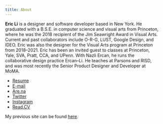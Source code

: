 ```yaml
---
title: About
---
```

**Eric Li** is a designer and software developer based in New York. He graduated with a B.S.E. in computer science and visual arts from Princeton, where he was the 2018 recipient of the Jim Seawright Award in Visual Arts. Current and past collaborators include O-R-G, LUST, Google Design, and IDEO. Eric was also the designer for the Visual Arts program at Princeton from 2018–2021. Eric has been an invited guest to classes at Princeton, Yale, SVA, Pratt, CCA, and UPenn. With Nazli Ercan, he runs the collaborative design practice Ercan–Li. He teaches at Parsons and RISD, and was most recently the Senior Product Designer and Developer at MoMA.

- [Resume](resume.pdf)
- [E-mail](mailto:ericyoungli@gmail.com)
- [Are.na](https://www.are.na/eric-li)
- [Twitter](https://twitter.com/eli8527)
- [Instagram](https://www.instagram.com/eli8527/)
- [Read.CV](https://cv.eric.young.li/)

My previous site can be found [here](https://archive.eric.young.li/).